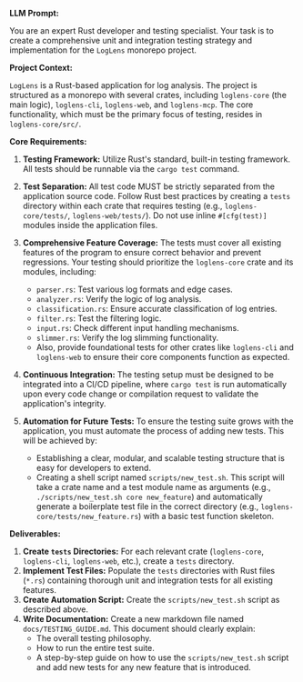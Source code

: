 **LLM Prompt:**

You are an expert Rust developer and testing specialist. Your task is to create a comprehensive unit and integration testing strategy and implementation for the `LogLens` monorepo project.

**Project Context:**

`LogLens` is a Rust-based application for log analysis. The project is structured as a monorepo with several crates, including `loglens-core` (the main logic), `loglens-cli`, `loglens-web`, and `loglens-mcp`. The core functionality, which must be the primary focus of testing, resides in `loglens-core/src/`.

**Core Requirements:**

1.  **Testing Framework:** Utilize Rust's standard, built-in testing framework. All tests should be runnable via the `cargo test` command.

2.  **Test Separation:** All test code MUST be strictly separated from the application source code. Follow Rust best practices by creating a `tests` directory within each crate that requires testing (e.g., `loglens-core/tests/`, `loglens-web/tests/`). Do not use inline `#[cfg(test)]` modules inside the application files.

3.  **Comprehensive Feature Coverage:** The tests must cover all existing features of the program to ensure correct behavior and prevent regressions. Your testing should prioritize the `loglens-core` crate and its modules, including:
    *   `parser.rs`: Test various log formats and edge cases.
    *   `analyzer.rs`: Verify the logic of log analysis.
    *   `classification.rs`: Ensure accurate classification of log entries.
    *   `filter.rs`: Test the filtering logic.
    *   `input.rs`: Check different input handling mechanisms.
    *   `slimmer.rs`: Verify the log slimming functionality.
    *   Also, provide foundational tests for other crates like `loglens-cli` and `loglens-web` to ensure their core components function as expected.

4.  **Continuous Integration:** The testing setup must be designed to be integrated into a CI/CD pipeline, where `cargo test` is run automatically upon every code change or compilation request to validate the application's integrity.

5.  **Automation for Future Tests:** To ensure the testing suite grows with the application, you must automate the process of adding new tests. This will be achieved by:
    *   Establishing a clear, modular, and scalable testing structure that is easy for developers to extend.
    *   Creating a shell script named `scripts/new_test.sh`. This script will take a crate name and a test module name as arguments (e.g., `./scripts/new_test.sh core new_feature`) and automatically generate a boilerplate test file in the correct directory (e.g., `loglens-core/tests/new_feature.rs`) with a basic test function skeleton.

**Deliverables:**

1.  **Create `tests` Directories:** For each relevant crate (`loglens-core`, `loglens-cli`, `loglens-web`, etc.), create a `tests` directory.
2.  **Implement Test Files:** Populate the `tests` directories with Rust files (`*.rs`) containing thorough unit and integration tests for all existing features.
3.  **Create Automation Script:** Create the `scripts/new_test.sh` script as described above.
4.  **Write Documentation:** Create a new markdown file named `docs/TESTING_GUIDE.md`. This document should clearly explain:
    *   The overall testing philosophy.
    *   How to run the entire test suite.
    *   A step-by-step guide on how to use the `scripts/new_test.sh` script and add new tests for any new feature that is introduced.
